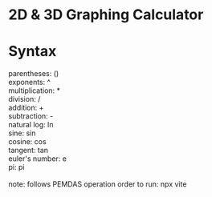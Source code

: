# 2D & 3D Graphing Calculator
# Syntax
parentheses: ()
\
exponents: ^
\
multiplication: *
\
division: /
\
addition: +
\
subtraction: -
\
natural log: ln
\
sine: sin
\
cosine: cos
\
tangent: tan
\
euler's number: e
\
pi: pi
\
\
note: follows PEMDAS operation order
to run: npx vite
